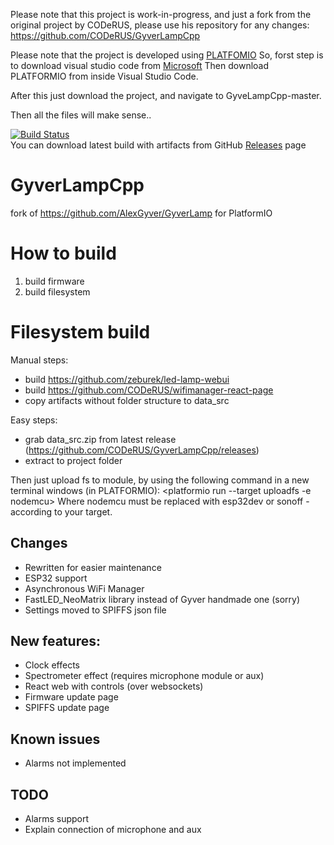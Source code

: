 Please note that this project is work-in-progress, and just a fork from the original project by CODeRUS, please use his repository for any changes: https://github.com/CODeRUS/GyverLampCpp

Please note that the project is developed using [PLATFOMIO](https://platformio.org/)
So, forst step is to download visual studio code from [Microsoft](https://code.visualstudio.com/download)
Then download PLATFORMIO from inside Visual Studio Code.

After this just download the project, and navigate to GyveLampCpp-master.

Then all the files will make sense..

[![Build Status](https://travis-ci.org/CODeRUS/GyverLampCpp.svg?branch=master)](https://travis-ci.org/CODeRUS/GyverLampCpp)
<br />
You can download latest build with artifacts from GitHub [Releases](https://github.com/CODeRUS/GyverLampCpp/releases) page
<br />
# GyverLampCpp

fork of https://github.com/AlexGyver/GyverLamp for PlatformIO

# How to build

1. build firmware
2. build filesystem

# Filesystem build

Manual steps:

- build https://github.com/zeburek/led-lamp-webui
- build https://github.com/CODeRUS/wifimanager-react-page
- copy artifacts without folder structure to data_src

Easy steps:

- grab data_src.zip from latest release (https://github.com/CODeRUS/GyverLampCpp/releases)
- extract to project folder

Then just upload fs to module, by using the following command in a new terminal windows (in PLATFORMIO):
<platformio run --target uploadfs -e nodemcu>
Where nodemcu must be replaced with esp32dev or sonoff - according to your target.

## Changes

- Rewritten for easier maintenance
- ESP32 support
- Asynchronous WiFi Manager
- FastLED_NeoMatrix library instead of Gyver handmade one (sorry)
- Settings moved to SPIFFS json file

## New features:

- Clock effects
- Spectrometer effect (requires microphone module or aux)
- React web with controls (over websockets)
- Firmware update page
- SPIFFS update page

## Known issues

- Alarms not implemented

## TODO

- Alarms support
- Explain connection of microphone and aux
